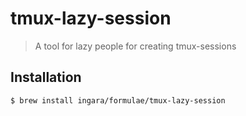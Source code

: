 # tmux-lazy-session

> A tool for lazy people for creating tmux-sessions

## Installation

```sh
$ brew install ingara/formulae/tmux-lazy-session
```

